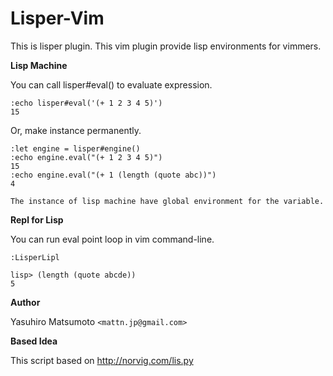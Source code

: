 Lisper-Vim
==========

This is lisper plugin. This vim plugin provide lisp environments for vimmers.

**Lisp Machine**

  You can call lisper#eval() to evaluate expression.

```vim
:echo lisper#eval('(+ 1 2 3 4 5)')
15
```

  Or, make instance permanently.

```vim
:let engine = lisper#engine()
:echo engine.eval("(+ 1 2 3 4 5)")
15
:echo engine.eval("(+ 1 (length (quote abc))")
4
```

    The instance of lisp machine have global environment for the variable.

**Repl for Lisp**

  You can run eval point loop in vim command-line.

```vim
:LisperLipl
```

```vim
lisp> (length (quote abcde))
5
```

**Author**

Yasuhiro Matsumoto `<mattn.jp@gmail.com>`

**Based Idea**

This script based on <http://norvig.com/lis.py>
